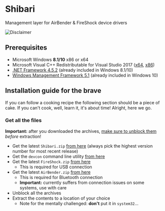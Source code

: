 # Shibari
Management layer for AirBender & FireShock device drivers

![Disclaimer](http://nefarius.at/public/Alpha-Disclaimer.png)

## Prerequisites
 * Microsoft Windows **8.1/10** x86 or x64
 * Microsoft Visual C++ Redistributable for Visual Studio 2017 ([x64](https://go.microsoft.com/fwlink/?LinkId=746572), [x86](https://go.microsoft.com/fwlink/?LinkId=746571))
 * [.NET Framework 4.5.2](https://www.microsoft.com/en-ca/download/details.aspx?id=42642) (already included in Windows 8.1/10)
 * [Windows Management Framework 5.1](https://docs.microsoft.com/en-us/powershell/wmf/5.1/install-configure) (already included in Windows 10)

## Installation guide for the brave
If you can follow a cooking recipe the following section should be a piece of cake. If you can't cook, well, learn it, it's about time! Alright, here we go.

### Get all the files
**Important:** after you downloaded the archives, [make sure to unblock them](https://blogs.msdn.microsoft.com/delay/p/unblockingdownloadedfile/) *before* extraction!

 * Get the latest `Shibari.zip` [from here](https://buildbot.vigem.org/builds/Shibari/master/) (always pick the highest version number for most recent release)
 * Get the `devcon` command line utility [from here](https://downloads.vigem.org/other/microsoft/devcon.zip)
 * Get the latest `FireShock.zip` [from here](https://downloads.vigem.org/projects/FireShock/stable/)
   * This is required for USB connection
 * Get the latest `AirBender.zip` [from here](https://downloads.vigem.org/projects/AirBender/stable/)
   * This is required for Bluetooth connection
   * **Important:** currently suffers from connection issues on some systems, use with care
 * Unblock all the archives
 * Extract the contents to a location of your choice 
   * Note for the mentally challenged: **don't** put it in `system32`...
